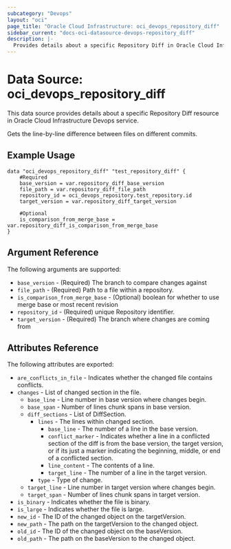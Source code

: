 ```yaml
---
subcategory: "Devops"
layout: "oci"
page_title: "Oracle Cloud Infrastructure: oci_devops_repository_diff"
sidebar_current: "docs-oci-datasource-devops-repository_diff"
description: |-
  Provides details about a specific Repository Diff in Oracle Cloud Infrastructure Devops service
---
```


# Data Source: oci_devops_repository_diff
This data source provides details about a specific Repository Diff resource in Oracle Cloud Infrastructure Devops service.

Gets the line-by-line difference between files on different commits.


## Example Usage

```hcl
data "oci_devops_repository_diff" "test_repository_diff" {
	#Required
	base_version = var.repository_diff_base_version
	file_path = var.repository_diff_file_path
	repository_id = oci_devops_repository.test_repository.id
	target_version = var.repository_diff_target_version

	#Optional
	is_comparison_from_merge_base = var.repository_diff_is_comparison_from_merge_base
}
```

## Argument Reference

The following arguments are supported:

* `base_version` - (Required) The branch to compare changes against
* `file_path` - (Required) Path to a file within a repository.
* `is_comparison_from_merge_base` - (Optional) boolean for whether to use merge base or most recent revision
* `repository_id` - (Required) unique Repository identifier.
* `target_version` - (Required) The branch where changes are coming from


## Attributes Reference

The following attributes are exported:

* `are_conflicts_in_file` - Indicates whether the changed file contains conflicts.
* `changes` - List of changed section in the file.
	* `base_line` - Line number in base version where changes begin.
	* `base_span` - Number of lines chunk spans in base version.
	* `diff_sections` - List of DiffSection.
		* `lines` - The lines within changed section.
			* `base_line` - The number of a line in the base version.
			* `conflict_marker` - Indicates whether a line in a conflicted section of the diff is from the base version, the target version, or if its just a marker indicating the beginning, middle, or end of a conflicted section.
			* `line_content` - The contents of a line.
			* `target_line` - The number of a line in the target version.
		* `type` - Type of change.
	* `target_line` - Line number in target version where changes begin.
	* `target_span` - Number of lines chunk spans in target version.
* `is_binary` - Indicates whether the file is binary.
* `is_large` - Indicates whether the file is large.
* `new_id` - The ID of the changed object on the targetVersion.
* `new_path` - The path on the targetVersion to the changed object.
* `old_id` - The ID of the changed object on the baseVersion.
* `old_path` - The path on the baseVersion to the changed object.

